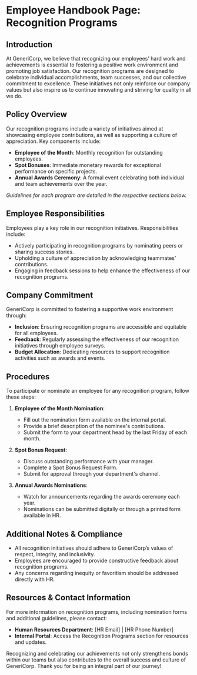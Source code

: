 # **Employee Handbook Page: Recognition Programs**

## **Introduction**
At GeneriCorp, we believe that recognizing our employees’ hard work and achievements is essential to fostering a positive work environment and promoting job satisfaction. Our recognition programs are designed to celebrate individual accomplishments, team successes, and our collective commitment to excellence. These initiatives not only reinforce our company values but also inspire us to continue innovating and striving for quality in all we do.

## **Policy Overview**
Our recognition programs include a variety of initiatives aimed at showcasing employee contributions, as well as supporting a culture of appreciation. Key components include:

- **Employee of the Month**: Monthly recognition for outstanding employees.
- **Spot Bonuses**: Immediate monetary rewards for exceptional performance on specific projects.
- **Annual Awards Ceremony**: A formal event celebrating both individual and team achievements over the year.

*Guidelines for each program are detailed in the respective sections below.*

## **Employee Responsibilities**
Employees play a key role in our recognition initiatives. Responsibilities include:

- Actively participating in recognition programs by nominating peers or sharing success stories.
- Upholding a culture of appreciation by acknowledging teammates’ contributions.
- Engaging in feedback sessions to help enhance the effectiveness of our recognition programs.

## **Company Commitment**
GeneriCorp is committed to fostering a supportive work environment through:

- **Inclusion**: Ensuring recognition programs are accessible and equitable for all employees.
- **Feedback**: Regularly assessing the effectiveness of our recognition initiatives through employee surveys.
- **Budget Allocation**: Dedicating resources to support recognition activities such as awards and events.

## **Procedures**
To participate or nominate an employee for any recognition program, follow these steps:

1. **Employee of the Month Nomination**:
   - Fill out the nomination form available on the internal portal.
   - Provide a brief description of the nominee's contributions.
   - Submit the form to your department head by the last Friday of each month.

2. **Spot Bonus Request**:
   - Discuss outstanding performance with your manager.
   - Complete a Spot Bonus Request Form.
   - Submit for approval through your department's channel.

3. **Annual Awards Nominations**:
   - Watch for announcements regarding the awards ceremony each year.
   - Nominations can be submitted digitally or through a printed form available in HR.

## **Additional Notes & Compliance**
- All recognition initiatives should adhere to GeneriCorp’s values of respect, integrity, and inclusivity.
- Employees are encouraged to provide constructive feedback about recognition programs.
- Any concerns regarding inequity or favoritism should be addressed directly with HR.

## **Resources & Contact Information**
For more information on recognition programs, including nomination forms and additional guidelines, please contact:

- **Human Resources Department**: [HR Email] | [HR Phone Number]
- **Internal Portal**: Access the Recognition Programs section for resources and updates.

Recognizing and celebrating our achievements not only strengthens bonds within our teams but also contributes to the overall success and culture of GeneriCorp. Thank you for being an integral part of our journey!